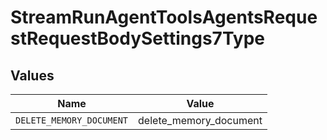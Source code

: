 # StreamRunAgentToolsAgentsRequestRequestBodySettings7Type


## Values

| Name                     | Value                    |
| ------------------------ | ------------------------ |
| `DELETE_MEMORY_DOCUMENT` | delete_memory_document   |